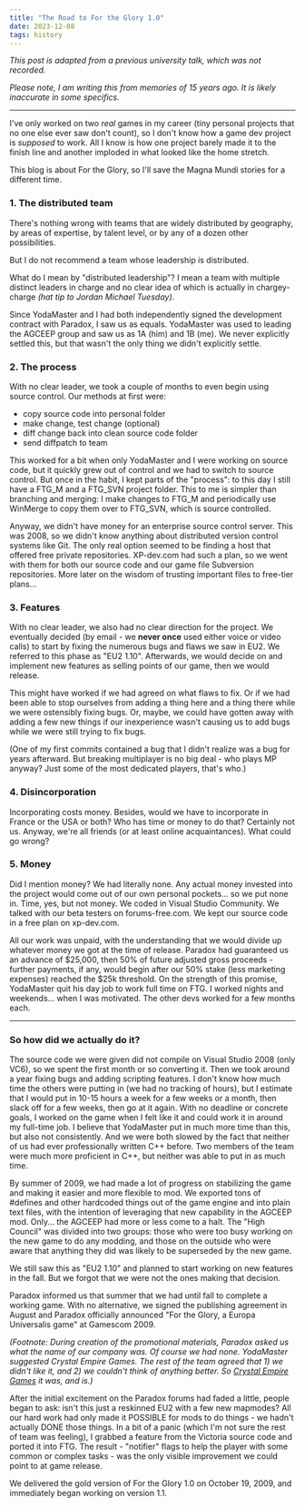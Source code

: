 ```yaml
---
title: "The Road to For the Glory 1.0"
date: 2023-12-08
tags: history
---
```

*This post is adapted from a previous university talk, which was not recorded.*

*Please note, I am writing this from memories of 15 years ago. It is likely inaccurate in some specifics.*

---

I've only worked on two *real* games in my career (tiny personal projects that no one else ever saw don't count), so I don't know how a game dev project is *supposed* to work. All I know is how one project barely made it to the finish line and another imploded in what looked like the home stretch.

This blog is about For the Glory, so I'll save the Magna Mundi stories for a different time.

### 1. The distributed team
There's nothing wrong with teams that are widely distributed by geography, by areas of expertise, by talent level, or by any of a dozen other possibilities.

But I do not recommend a team whose leadership is distributed.

What do I mean by "distributed leadership"? I mean a team with multiple distinct leaders in charge and no clear idea of which is actually in chargey-charge *(hat tip to Jordan Michael Tuesday)*.

Since YodaMaster and I had both independently signed the development contract with Paradox, I saw us as equals. YodaMaster was used to leading the AGCEEP group and saw us as 1A (him) and 1B (me). We never explicitly settled this, but that wasn't the only thing we didn't explicitly settle.

### 2. The process
With no clear leader, we took a couple of months to even begin using source control. Our methods at first were:
- copy source code into personal folder
- make change, test change (optional)
- diff change back into clean source code folder
- send diffpatch to team

This worked for a bit when only YodaMaster and I were working on source code, but it quickly grew out of control and we had to switch to source control. But once in the habit, I kept parts of the "process": to this day I still have a FTG_M and a FTG_SVN project folder. This to me is simpler than branching and merging: I make changes to FTG_M and periodically use WinMerge to copy them over to FTG_SVN, which is source controlled.

Anyway, we didn't have money for an enterprise source control server. This was 2008, so we didn't know anything about distributed version control systems like Git. The only real option seemed to be finding a host that offered free private repositories. XP-dev.com had such a plan, so we went with them for both our source code and our game file Subversion repositories. More later on the wisdom of trusting important files to free-tier plans...

### 3. Features
With no clear leader, we also had no clear direction for the project. We eventually decided (by email - we **never once** used either voice or video calls) to start by fixing the numerous bugs and flaws we saw in EU2. We referred to this phase as "EU2 1.10". Afterwards, we would decide on and implement new features as selling points of our game, then we would release.

This might have worked if we had agreed on what flaws to fix. Or if we had been able to stop ourselves from adding a thing here and a thing there while we were ostensibly fixing bugs. Or, maybe, we could have gotten away with adding a few new things if our inexperience wasn't causing us to add bugs while we were still trying to fix bugs.

(One of my first commits contained a bug that I didn't realize was a bug for years afterward. But breaking multiplayer is no big deal - who plays MP anyway? Just some of the most dedicated players, that's who.)

### 4. Disincorporation
Incorporating costs money. Besides, would we have to incorporate in France or the USA or both? Who has time or money to do that? Certainly not us. Anyway, we're all friends (or at least online acquaintances). What could go wrong?

### 5. Money
Did I mention money? We had literally none. Any actual money invested into the project would come out of our own personal pockets... so we put none in. Time, yes, but not money. We coded in Visual Studio Community. We talked with our beta testers on forums-free.com. We kept our source code in a free plan on xp-dev.com.

All our work was unpaid, with the understanding that we would divide up whatever money we got at the time of release. Paradox had guaranteed us an advance of $25,000, then 50% of future adjusted gross proceeds - further payments, if any, would begin after our 50% stake (less marketing expenses) reached the $25k threshold. On the strength of this promise, YodaMaster quit his day job to work full time on FTG. I worked nights and weekends... when I was motivated. The other devs worked for a few months each.

---

### So how did we actually do it?
The source code we were given did not compile on Visual Studio 2008 (only VC6), so we spent the first month or so converting it. Then we took around a year fixing bugs and adding scripting features. I don't know how much time the others were putting in (we had no tracking of hours), but I estimate that I would put in 10-15 hours a week for a few weeks or a month, then slack off for a few weeks, then go at it again. With no deadline or concrete goals, I worked on the game when I felt like it and could work it in around my full-time job. I believe that YodaMaster put in much more time than this, but also not consistently. And we were both slowed by the fact that neither of us had ever professionally written C++ before. Two members of the team were much more proficient in C++, but neither was able to put in as much time. 

By summer of 2009, we had made a lot of progress on stabilizing the game and making it easier and more flexible to mod. We exported tons of \#defines and other hardcoded things out of the game engine and into plain text files, with the intention of leveraging that new capability in the AGCEEP mod. Only... the AGCEEP had more or less come to a halt. The "High Council" was divided into two groups: those who were too busy working on the new game to do any modding, and those on the outside who were aware that anything they did was likely to be superseded by the new game.

We still saw this as "EU2 1.10" and planned to start working on new features in the fall. But we forgot that we were not the ones making that decision.

Paradox informed us that summer that we had until fall to complete a working game. With no alternative, we signed the publishing agreement in August and Paradox officially announced "For the Glory, a Europa Universalis game" at Gamescom 2009.

*(Footnote: During creation of the promotional materials, Paradox asked us what the name of our company was. Of course we had none. YodaMaster suggested Crystal Empire Games. The rest of the team agreed that 1) we didn't like it, and 2) we couldn't think of anything better. So [Crystal Empire Games](http://crystalempiregames.com) it was, and is.)*

After the initial excitement on the Paradox forums had faded a little, people began to ask: isn't this just a reskinned EU2 with a few new mapmodes? All our hard work had only made it POSSIBLE for mods to do things - we hadn't actually DONE those things. In a bit of a panic (which I'm not sure the rest of team was feeling), I grabbed a feature from the Victoria source code and ported it into FTG. The result - "notifier" flags to help the player with some common or complex tasks - was the only visible improvement we could point to at game release.

We delivered the gold version of For the Glory 1.0 on October 19, 2009, and immediately began working on version 1.1.
